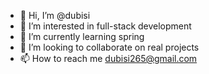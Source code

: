 - 👋 Hi, I’m @dubisi
- 👀 I’m interested in full-stack development
- 🌱 I’m currently learning spring
- 💞️ I’m looking to collaborate on real projects
- 📫 How to reach me dubisi265@gmail.com

<!---
dubisi/dubisi is a ✨ special ✨ repository because its `README.md` (this file) appears on your GitHub profile.
You can click the Preview link to take a look at your changes.
--->
